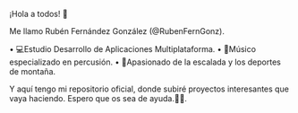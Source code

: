 ¡Hola a todos! 🤟 

Me llamo Rubén Fernández González (@RubenFernGonz). 

  • 💻Estudio Desarrollo de Aplicaciones Multiplataforma. 
  • 🎵Músico especializado en percusión. 
  • 🧗Apasionado de la escalada y los deportes de montaña. 

Y aquí tengo mi repositorio oficial, donde subiré proyectos interesantes que vaya haciendo. 
Espero que os sea de ayuda.🤞😁. 



<!--
**RubenFernGonz/RubenFernGonz** is a ✨ _special_ ✨ repository because its `README.md` (this file) appears on your GitHub profile.

Here are some ideas to get you started:

- 🔭 I’m currently working on ...
- 🌱 I’m currently learning ...
- 👯 I’m looking to collaborate on ...
- 🤔 I’m looking for help with ...
- 💬 Ask me about ...
- 📫 How to reach me: ...
- 😄 Pronouns: ...
- ⚡ Fun fact: ...
-->
